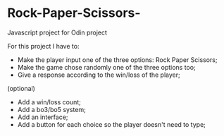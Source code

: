 # Rock-Paper-Scissors-
Javascript project for Odin project

For this project I have to:

- Make the player input one of the three options: Rock Paper Scissors;
- Make the game chose randomly one of the three options too;
- Give a response according to the win/loss of the player;

(optional)
- Add a win/loss count;
- Add a bo3/bo5 system;
- Add an interface;
- Add a button for each choice so the player doesn't need to type;
